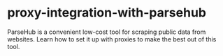 # proxy-integration-with-parsehub
ParseHub is a convenient low-cost tool for scraping public data from websites. Learn how to set it up with proxies to make the best out of this tool. 
